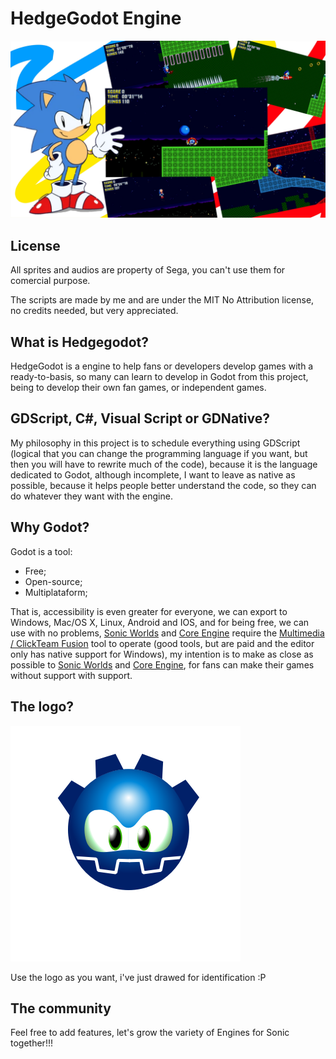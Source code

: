 # HedgeGodot Engine

![Hedgegodot](./.gitPresentation/main-image.jpg)

## License

All sprites and audios are property of Sega, you can't use them for comercial purpose.

The scripts are made by me and are under the MIT No Attribution license, no credits needed, but very appreciated.

## What is Hedgegodot?

HedgeGodot is a engine to help fans or developers develop games with a ready-to-basis, so many can learn to develop in Godot from this project, being to develop their own fan games, or independent games.

## GDScript, C#, Visual Script or GDNative?

My philosophy in this project is to schedule everything using GDScript (logical that you can change the programming language if you want, but then you will have to rewrite much of the code), because it is the language dedicated to Godot, although incomplete, I want to leave as native as possible, because it helps people better understand the code, so they can do whatever they want with the engine.

## Why Godot?

Godot is a tool:
- Free;
- Open-source;
- Multiplataform;

That is, accessibility is even greater for everyone, we can export to Windows, Mac/OS X, Linux, Android and IOS, and for being free, we can use with no problems, [Sonic Worlds](http://info.sonicretro.org/Sonic_Worlds) and [Core Engine](https://sonicfangameshq.com/forums/showcase/core-engine.852/) require the [Multimedia / ClickTeam Fusion](https://www.clickteam.com/clickteam-fusion-2-5) tool to operate (good tools, but are paid and the editor only has native support for Windows), my intention is to make as close as possible to [Sonic Worlds](http://info.sonicretro.org/Sonic_Worlds) and [Core Engine](https://sonicfangameshq.com/forums/showcase/core-engine.852/), for fans can make their games without support with support.

## The logo?
![HedgeGodotLogo?](./splash.png)

Use the logo as you want, i've just drawed for identification :P


## The community
Feel free to add features, let's grow the variety of Engines for Sonic together!!!